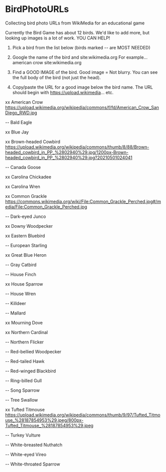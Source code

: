 # BirdPhotoURLs
Collecting bird photo URLs from WikiMedia for an educational game

Currently the Bird Game has about 12 birds. 
We'd like to add more, but looking up images is a lot of work. 
YOU CAN HELP!

1. Pick a bird from the list below (birds marked -- are MOST NEEDED)

2. Google the name of the bird and site:wikimedia.org
   For example...
   american crow site:wikimedia.org

3. Find a GOOD IMAGE of the bird.
   Good image = Not blurry. You can see the full body of the bird (not just the head).

4. Copy/paste the URL for a good image below the bird name. 
   The URL should begin with https://upload.wikimedia... etc.

xx American Crow
https://upload.wikimedia.org/wikipedia/commons/f/fd/American_Crow_SanDiego_RWD.jpg

-- Bald Eagle


xx Blue Jay


xx Brown-headed Cowbird
https://upload.wikimedia.org/wikipedia/commons/thumb/8/88/Brown-headed_cowbird_in_PP_%2802940%29.jpg/1200px-Brown-headed_cowbird_in_PP_%2802940%29.jpg?20210501024041

-- Canada Goose


xx Carolina Chickadee


xx Carolina Wren


xx Common Grackle
https://commons.wikimedia.org/wiki/File:Common_Grackle_Perched.jpg#/media/File:Common_Grackle_Perched.jpg

-- Dark-eyed Junco


xx Downy Woodpecker


xx Eastern Bluebird


-- European Starling


xx Great Blue Heron


-- Gray Catbird


-- House Finch


xx House Sparrow


-- House Wren


-- Killdeer


-- Mallard


xx Mourning Dove


xx Northern Cardinal


-- Northern Flicker


-- Red-bellied Woodpecker


-- Red-tailed Hawk


-- Red-winged Blackbird


-- Ring-billed Gull


-- Song Sparrow


-- Tree Swallow


xx Tufted Titmouse
https://upload.wikimedia.org/wikipedia/commons/thumb/9/97/Tufted_Titmouse_%28187854953%29.jpeg/800px-Tufted_Titmouse_%28187854953%29.jpeg

-- Turkey Vulture


-- White-breasted Nuthatch


-- White-eyed Vireo


-- White-throated Sparrow



